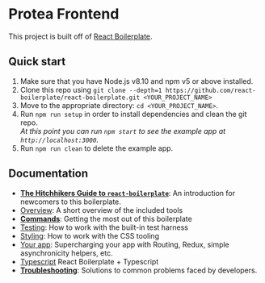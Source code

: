 # Protea Frontend

This project is built off of [React Boilerplate](https://github.com/react-boilerplate/react-boilerplate/).

## Quick start

1.  Make sure that you have Node.js v8.10 and npm v5 or above installed.
2.  Clone this repo using `git clone --depth=1 https://github.com/react-boilerplate/react-boilerplate.git <YOUR_PROJECT_NAME>`
3.  Move to the appropriate directory: `cd <YOUR_PROJECT_NAME>`.<br />
4.  Run `npm run setup` in order to install dependencies and clean the git repo.<br />
    _At this point you can run `npm start` to see the example app at `http://localhost:3000`._
5.  Run `npm run clean` to delete the example app.

## Documentation

- [**The Hitchhikers Guide to `react-boilerplate`**](https://github.com/react-boilerplate/react-boilerplate/blob/master/docs/general/introduction.md): An introduction for newcomers to this boilerplate.
- [Overview](https://github.com/react-boilerplate/react-boilerplate/tree/master/docs/general): A short overview of the included tools
- [**Commands**](https://github.com/react-boilerplate/react-boilerplate/blob/master/docs/general/commands.md): Getting the most out of this boilerplate
- [Testing](https://github.com/react-boilerplate/react-boilerplate/tree/master/docs/testing): How to work with the built-in test harness
- [Styling](https://github.com/react-boilerplate/react-boilerplate/tree/master/docs/css): How to work with the CSS tooling
- [Your app](https://github.com/react-boilerplate/react-boilerplate/tree/master/docs/js): Supercharging your app with Routing, Redux, simple
  asynchronicity helpers, etc.
- [Typescript](https://github.com/Can-Sahin/react-boilerplate-typescript/blob/master/docs/general/typescript.md) React Boilerplate + Typescript
- [**Troubleshooting**](https://github.com/react-boilerplate/react-boilerplate/blob/master/docs/general/gotchas.md): Solutions to common problems faced by developers.
